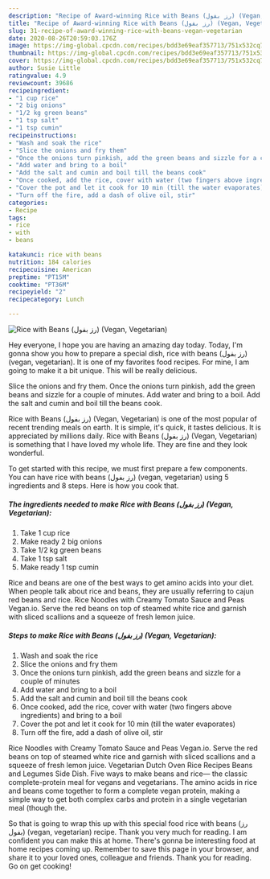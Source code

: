 ```yaml
---
description: "Recipe of Award-winning Rice with Beans (رز بفول) (Vegan, Vegetarian)"
title: "Recipe of Award-winning Rice with Beans (رز بفول) (Vegan, Vegetarian)"
slug: 31-recipe-of-award-winning-rice-with-beans-vegan-vegetarian
date: 2020-08-26T20:59:03.176Z
image: https://img-global.cpcdn.com/recipes/bdd3e69eaf357713/751x532cq70/rice-with-beans-رز-بفول-vegan-vegetarian-recipe-main-photo.jpg
thumbnail: https://img-global.cpcdn.com/recipes/bdd3e69eaf357713/751x532cq70/rice-with-beans-رز-بفول-vegan-vegetarian-recipe-main-photo.jpg
cover: https://img-global.cpcdn.com/recipes/bdd3e69eaf357713/751x532cq70/rice-with-beans-رز-بفول-vegan-vegetarian-recipe-main-photo.jpg
author: Susie Little
ratingvalue: 4.9
reviewcount: 39686
recipeingredient:
- "1 cup rice"
- "2 big onions"
- "1/2 kg green beans"
- "1 tsp salt"
- "1 tsp cumin"
recipeinstructions:
- "Wash and soak the rice"
- "Slice the onions and fry them"
- "Once the onions turn pinkish, add the green beans and sizzle for a couple of minutes"
- "Add water and bring to a boil"
- "Add the salt and cumin and boil till the beans cook"
- "Once cooked, add the rice, cover with water (two fingers above ingredients) and bring to a boil"
- "Cover the pot and let it cook for 10 min (till the water evaporates)"
- "Turn off the fire, add a dash of olive oil, stir"
categories:
- Recipe
tags:
- rice
- with
- beans

katakunci: rice with beans 
nutrition: 184 calories
recipecuisine: American
preptime: "PT15M"
cooktime: "PT36M"
recipeyield: "2"
recipecategory: Lunch

---
```



![Rice with Beans (رز بفول) (Vegan, Vegetarian)](https://img-global.cpcdn.com/recipes/bdd3e69eaf357713/751x532cq70/rice-with-beans-رز-بفول-vegan-vegetarian-recipe-main-photo.jpg)

Hey everyone, I hope you are having an amazing day today. Today, I'm gonna show you how to prepare a special dish, rice with beans (رز بفول) (vegan, vegetarian). It is one of my favorites food recipes. For mine, I am going to make it a bit unique. This will be really delicious.

Slice the onions and fry them. Once the onions turn pinkish, add the green beans and sizzle for a couple of minutes. Add water and bring to a boil. Add the salt and cumin and boil till the beans cook.

Rice with Beans (رز بفول) (Vegan, Vegetarian) is one of the most popular of recent trending meals on earth. It is simple, it's quick, it tastes delicious. It is appreciated by millions daily. Rice with Beans (رز بفول) (Vegan, Vegetarian) is something that I have loved my whole life. They are fine and they look wonderful.


To get started with this recipe, we must first prepare a few components. You can have rice with beans (رز بفول) (vegan, vegetarian) using 5 ingredients and 8 steps. Here is how you cook that.

<!--inarticleads1-->

##### The ingredients needed to make Rice with Beans (رز بفول) (Vegan, Vegetarian):

1. Take 1 cup rice
1. Make ready 2 big onions
1. Take 1/2 kg green beans
1. Take 1 tsp salt
1. Make ready 1 tsp cumin


Rice and beans are one of the best ways to get amino acids into your diet. When people talk about rice and beans, they are usually referring to cajun red beans and rice. Rice Noodles with Creamy Tomato Sauce and Peas Vegan.io. Serve the red beans on top of steamed white rice and garnish with sliced scallions and a squeeze of fresh lemon juice. 

<!--inarticleads2-->

##### Steps to make Rice with Beans (رز بفول) (Vegan, Vegetarian):

1. Wash and soak the rice
1. Slice the onions and fry them
1. Once the onions turn pinkish, add the green beans and sizzle for a couple of minutes
1. Add water and bring to a boil
1. Add the salt and cumin and boil till the beans cook
1. Once cooked, add the rice, cover with water (two fingers above ingredients) and bring to a boil
1. Cover the pot and let it cook for 10 min (till the water evaporates)
1. Turn off the fire, add a dash of olive oil, stir


Rice Noodles with Creamy Tomato Sauce and Peas Vegan.io. Serve the red beans on top of steamed white rice and garnish with sliced scallions and a squeeze of fresh lemon juice. Vegetarian Dutch Oven Rice Recipes Beans and Legumes Side Dish. Five ways to make beans and rice— the classic complete-protein meal for vegans and vegetarians. The amino acids in rice and beans come together to form a complete vegan protein, making a simple way to get both complex carbs and protein in a single vegetarian meal (though the. 

So that is going to wrap this up with this special food rice with beans (رز بفول) (vegan, vegetarian) recipe. Thank you very much for reading. I am confident you can make this at home. There's gonna be interesting food at home recipes coming up. Remember to save this page in your browser, and share it to your loved ones, colleague and friends. Thank you for reading. Go on get cooking!
